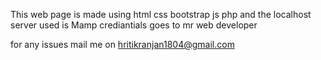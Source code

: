 This web page is made using html css bootstrap js php and the localhost server used is Mamp crediantials goes to mr web developer 

for any issues mail me on hritikranjan1804@gmail.com
